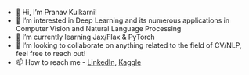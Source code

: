- 👋 Hi, I’m Pranav Kulkarni!
- 👀 I’m interested in Deep Learning and its numerous applications in Computer Vision and Natural Language Processing
- 🌱 I’m currently learning Jax/Flax & PyTorch
- 💞️ I’m looking to collaborate on anything related to the field of CV/NLP, feel free to reach out!
- 📫 How to reach me - [LinkedIn](https://www.linkedin.com/in/pranavkulkarni2001/ "Pranav's Linkedin"), [Kaggle](https://www.kaggle.com/madelf1337, "Pranav's Kaggle")

<!---
MadElf1337/MadElf1337 is a ✨ special ✨ repository because its `README.md` (this file) appears on your GitHub profile.
You can click the Preview link to take a look at your changes.
--->
